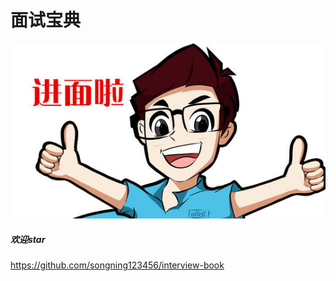 # 面试宝典
![进面啦](/images/HomePage.jpg)


##### 欢迎star
<https://github.com/songning123456/interview-book>


<!-- pre{white-space: pre !important;overflow-y: scroll !important;max-height: 30vh !important;} .markdown-section ul{padding-left:.9em !important} -->



